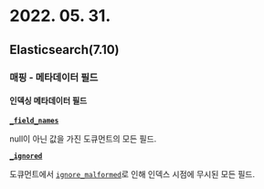 # 2022. 05. 31.

## Elasticsearch(7.10)

### 매핑 - 메타데이터 필드

#### 인덱싱 메타데이터 필드

**[`_field_names`](https://www.elastic.co/guide/en/elasticsearch/reference/7.10/mapping-field-names-field.html)**

null이 아닌 값을 가진 도큐먼트의 모든 필드.

**[`_ignored`](https://www.elastic.co/guide/en/elasticsearch/reference/7.10/mapping-ignored-field.html)**

도큐먼트에서 [`ignore_malformed`](https://www.elastic.co/guide/en/elasticsearch/reference/7.10/ignore-malformed.html)로 인해 인덱스 시점에 무시된 모든 필드.